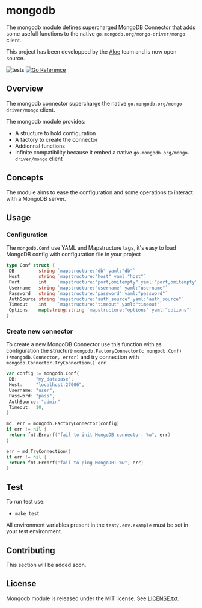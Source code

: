 # mongodb

The mongodb module defines supercharged MongoDB Connector that adds some usefull functions to the native `go.mongodb.org/mongo-driver/mongo` client.

This project has been developped by the [Aloe](https://www.aloe-corp.com/) team and is now open source.

![tests](https://github.com/Aloe-Corporation/mongodb/actions/workflows/go.yml/badge.svg)
[![Go Reference](https://pkg.go.dev/badge/github.com/Aloe-Corporation/mongodb.svg)](https://pkg.go.dev/github.com/Aloe-Corporation/mongodb)

## Overview

The mongodb connector supercharge the native `go.mongodb.org/mongo-driver/mongo` client.

The mongodb module provides:

- A structure to hold configuration
- A factory to create the connector
- Addionnal functions
- Infinite compatibility because it embed a native `go.mongodb.org/mongo-driver/mongo` client

## Concepts

The module aims to ease the configuration and some operations to interact with a MongoDB server.

## Usage

### Configuration

The `mongodb.Conf` use YAML and Mapstructure tags, it's easy to load MongoDB config with configuration file in your project

```go
type Conf struct {
 DB         string `mapstructure:"db" yaml:"db"`                         // Name of the database.
 Host       string `mapstructure:"host" yaml:"host"`                     // URL to reach the mongoDB server.
 Port       int    `mapstructure:"port,omitempty" yaml:"port,omitempty"` // Optionnal port, if set to 0 it won't be processed.
 Username   string `mapstructure:"username" yaml:"username"`             // Credential to authenticate to the db.
 Password   string `mapstructure:"password" yaml:"password"`             // Credential to authenticate to the db.
 AuthSource string `mapstructure:"auth_source" yaml:"auth_source"`       // Database to check authentication
 Timeout    int    `mapstructure:"timeout" yaml:"timeout"`               // Connection timeout in seconds
 Options    map[string]string `mapstructure:"options" yaml:"options"`               // List of connection options
}
```

### Create new connector

To create a new MongoDB Connector use this function with as configuration the structure `mongodb.FactoryConnector(c mongodb.Conf) (*mongodb.Connector, error)` and try connection with `mongodb.Connector.TryConnection() err`

```go
var config := mongodb.Conf{
 DB:       "my_database",
 Host:     "localhost:27006",
 Username: "user",
 Password: "pass",
 AuthSource: "admin"
 Timeout:  10,
}

md, err = mongodb.FactoryConnector(config)
if err != nil {
 return fmt.Errorf("fail to init MongoDB connector: %w", err)
}

err = md.TryConnection()
if err != nil {
 return fmt.Errorf("fail to ping MongoDB: %w", err)
}

```

## Test

To run test use:

- `make test`

All environment variables present in the `test/.env.example` must be set in your test environment.

## Contributing

This section will be added soon.

## License

Mongodb module is released under the MIT license. See [LICENSE.txt](./LICENSE).
